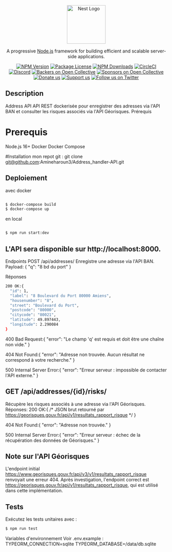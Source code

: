 <p align="center">
  <a href="http://nestjs.com/" target="blank"><img src="https://nestjs.com/img/logo-small.svg" width="120" alt="Nest Logo" /></a>
</p>

[circleci-image]: https://img.shields.io/circleci/build/github/nestjs/nest/master?token=abc123def456
[circleci-url]: https://circleci.com/gh/nestjs/nest

  <p align="center">A progressive <a href="http://nodejs.org" target="_blank">Node.js</a> framework for building efficient and scalable server-side applications.</p>
    <p align="center">
<a href="https://www.npmjs.com/~nestjscore" target="_blank"><img src="https://img.shields.io/npm/v/@nestjs/core.svg" alt="NPM Version" /></a>
<a href="https://www.npmjs.com/~nestjscore" target="_blank"><img src="https://img.shields.io/npm/l/@nestjs/core.svg" alt="Package License" /></a>
<a href="https://www.npmjs.com/~nestjscore" target="_blank"><img src="https://img.shields.io/npm/dm/@nestjs/common.svg" alt="NPM Downloads" /></a>
<a href="https://circleci.com/gh/nestjs/nest" target="_blank"><img src="https://img.shields.io/circleci/build/github/nestjs/nest/master" alt="CircleCI" /></a>
<a href="https://discord.gg/G7Qnnhy" target="_blank"><img src="https://img.shields.io/badge/discord-online-brightgreen.svg" alt="Discord"/></a>
<a href="https://opencollective.com/nest#backer" target="_blank"><img src="https://opencollective.com/nest/backers/badge.svg" alt="Backers on Open Collective" /></a>
<a href="https://opencollective.com/nest#sponsor" target="_blank"><img src="https://opencollective.com/nest/sponsors/badge.svg" alt="Sponsors on Open Collective" /></a>
  <a href="https://paypal.me/kamilmysliwiec" target="_blank"><img src="https://img.shields.io/badge/Donate-PayPal-ff3f59.svg" alt="Donate us"/></a>
    <a href="https://opencollective.com/nest#sponsor"  target="_blank"><img src="https://img.shields.io/badge/Support%20us-Open%20Collective-41B883.svg" alt="Support us"></a>
  <a href="https://twitter.com/nestframework" target="_blank"><img src="https://img.shields.io/twitter/follow/nestframework.svg?style=social&label=Follow" alt="Follow us on Twitter"></a>
</p>
  <!--[![Backers on Open Collective](https://opencollective.com/nest/backers/badge.svg)](https://opencollective.com/nest#backer)
  [![Sponsors on Open Collective](https://opencollective.com/nest/sponsors/badge.svg)](https://opencollective.com/nest#sponsor)-->

## Description

Address API
API REST dockerisée pour enregistrer des adresses via l'API BAN et consulter les risques associés via l'API Géorisques.
Prérequis

# Prerequis

Node.js 16+
Docker
Docker Compose

#Installation
mon repot git : git clone git@github.com:Amineharoun3/Address_handler-API.git


## Deploiement

avec docker

```bash

$ docker-compose build
$ docker-compose up

```

en local

```bash

$ npm run start:dev


```

## L'API sera disponible sur http://localhost:8000.

Endpoints
POST /api/addresses/
Enregistre une adresse via l'API BAN.
Payload:
{ "q": "8 bd du port" }

Réponses

```bash
200 OK:{
  "id": 1,
  "label": "8 Boulevard du Port 80000 Amiens",
  "housenumber": "8",
  "street": "Boulevard du Port",
  "postcode": "80000",
  "citycode": "80021",
  "latitude": 49.897443,
  "longitude": 2.290084
}

```
400 Bad Request:{ "error": "Le champ 'q' est requis et doit être une chaîne non vide." }


404 Not Found:{ "error": "Adresse non trouvée. Aucun résultat ne correspond à votre recherche." }


500 Internal Server Error:{ "error": "Erreur serveur : impossible de contacter l'API externe." }


## GET /api/addresses/{id}/risks/

Récupère les risques associés à une adresse via l'API Géorisques.
Réponses:
200 OK:{ /* JSON brut retourné par https://georisques.gouv.fr/api/v1/resultats_rapport_risque */ }


404 Not Found:{ "error": "Adresse non trouvée." }


500 Internal Server Error:{ "error": "Erreur serveur : échec de la récupération des données de Géorisques." }



## Note sur l'API Géorisques
L'endpoint initial https://www.georisques.gouv.fr/api/v3/v1/resultats_rapport_risque renvoyait une erreur 404. Après investigation, l'endpoint correct est https://georisques.gouv.fr/api/v1/resultats_rapport_risque, qui est utilisé dans cette implémentation.

## Tests
Exécutez les tests unitaires avec :
```bash
$ npm run test
```
Variables d'environnement
Voir .env.example :
TYPEORM_CONNECTION=sqlite
TYPEORM_DATABASE=/data/db.sqlite
